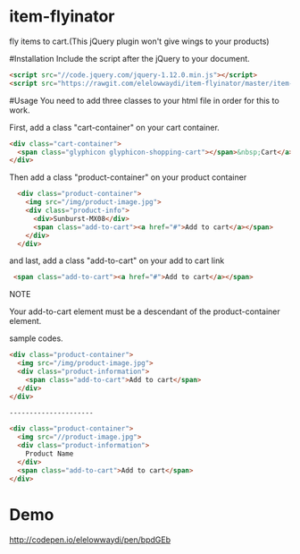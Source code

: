 # item-flyinator
fly items to cart.(This jQuery plugin won't give wings to your products)

#Installation
Include the script after the jQuery to your document.
```html
<script src="//code.jquery.com/jquery-1.12.0.min.js"></script>
<script src="https://rawgit.com/elelowwaydi/item-flyinator/master/item-flyinator.js"></script>
```
#Usage
You need to add three classes to your html file in order for this to work.

First, add a class "cart-container" on your cart container.
  ```html
  <div class="cart-container">
    <span class="glyphicon glyphicon-shopping-cart"></span>&nbsp;Cart</a>
  </div>
  ```

Then add a class "product-container" on your product container 
  ```html
    <div class="product-container">
      <img src="/img/product-image.jpg">
      <div class="product-info">
        <div>Sunburst-MX08</div>
        <span class="add-to-cart"><a href="#">Add to cart</a></span>
      </div>
    </div>
  ```
  
  and last, add a class "add-to-cart" on your add to cart link
   ```html
    <span class="add-to-cart"><a href="#">Add to cart</a></span>
   ```
   
   NOTE
   
   Your add-to-cart element must be a descendant of the product-container element.
   
   sample codes.
  ```html
  <div class="product-container">
    <img src="/img/product-image.jpg">
    <div class="product-information">
      <span class="add-to-cart">Add to cart</span>
    </div>
  </div>
  
  ---------------------
  
  <div class="product-container">
    <img src="//product-image.jpg">
    <div class="product-information">
      Product Name
    </div>
    <span class="add-to-cart">Add to cart</span>
  </div>
  ```
  
# Demo
  
  http://codepen.io/elelowwaydi/pen/bpdGEb
